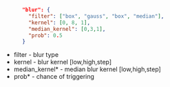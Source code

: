 ```json
      "blur": {
        "filter": ["box", "gauss", "box", "median"],
        "kernel": [0, 8, 1],
        "median_kernel": [0,3,1],
        "prob": 0.5
      }
```
- filter - blur type
- kernel - blur kernel [low,high,step]
- median_kernel* - median blur kernel [low,high,step]
- prob* - chance of triggering
